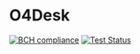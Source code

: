 # O4Desk

[![BCH compliance](https://bettercodehub.com/edge/badge/Office4/O4Desk?branch=master)](https://bettercodehub.com/)
[![Test Status](https://github.com/Office4/O4Desk/actions/workflows/dotnet.yml/badge.svg)](https://github.com/Office4/O4Desk/actions/workflows/dotnet.yml)
